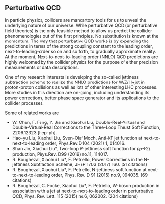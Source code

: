 ## Perturbative QCD

In particle physics, colliders are mandartory tools for us to unveal the underlying nature of our universe. While perturbative QCD (or perturbative field theories) is the only feasible method to allow us predict the collider phenomenologies out of the first principles. No substitution is known at the momentum. The way that perturbative QCD works is by expanding the predictions in terms of the strong coupling constant to the leading order, next-to-leading-order so on and so forth, to gradually approximate reality.  At the moment, Next-to-next-to-leading order (NNLO) QCD predictions are highly welcomed by the collider physics for the purpose of either precision measurements or data descriptions. 

One of my research interests is developing the so-called jettiness subtraction scheme to realize the NNLO predictions for W/Z/H+jet in proton-proton collisions as well as lots of other interesting LHC processes. More studies in this direction are on-going, including understanding its power corrections, better phase space generator and its applications to the collider processes. 

Some of related works are
- W. Chen, F. Feng, Y. Jia and Xiaohui Liu, Double-Real-Virtual and Double-Virtual-Real Corrections to the Three-Loop Thrust Soft Function, 2206.12323 [hep-ph]. 
- Hao-yu Liu, Xiaohui Liu, Sven-Olaf Moch, Anti-kT jet function at next-to-next-to-leading order, Phys.Rev.D 104 (2021) 1, 014016. 
- Shan Jin, Xiaohui Liu*, Two-loop 𝑁-jettiness soft function for 𝑝𝑝→2𝑗 production, Phys.Rev. D99 (2019) no.11, 114017. 
- R. Boughezal, Xiaohui Liu*, F. Petriello, Power Corrections in the N-jettiness Subtraction Scheme, JHEP 1703 (2017) 160. (51 citations) 
- R. Boughezal, Xiaohui Liu*, F. Petriello, N-jettiness soft function at next-to-next-to-leading order, Phys. Rev. D 91 (2015) no.9, 094035. (69 citations)
- R. Boughezal, C. Focke, Xiaohui Liu*, F. Petriello, W-boson production in association with a jet at next-to-next-to-leading order in perturbative QCD, Phys. Rev. Lett. 115 (2015) no.6, 062002. (204 citations)
